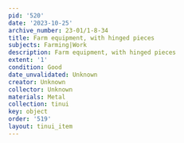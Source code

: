 ```yaml
---
pid: '520'
date: '2023-10-25'
archive_number: 23-01/1-8-34
title: Farm equipment, with hinged pieces
subjects: Farming|Work
description: Farm equipment, with hinged pieces
extent: '1'
condition: Good
date_unvalidated: Unknown
creator: Unknown
collector: Unknown
materials: Metal
collection: tinui
key: object
order: '519'
layout: tinui_item
---
```


